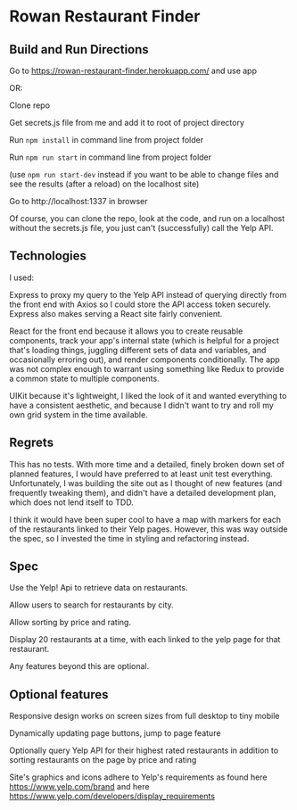 # Rowan Restaurant Finder

## Build and Run Directions

Go to https://rowan-restaurant-finder.herokuapp.com/ and use app

OR:

Clone repo

Get secrets.js file from me and add it to root of project directory

Run ```npm install``` in command line from project folder

Run ```npm run start``` in command line from project folder

(use ```npm run start-dev``` instead if you want to be able to change files and see the results (after a reload) on the localhost site)

Go to http://localhost:1337 in browser

Of course, you can clone the repo, look at the code, and run on a localhost without the secrets.js file, you just can't (successfully) call the Yelp API.

## Technologies

I used:

Express to proxy my query to the Yelp API instead of querying directly from the front end with Axios so I could store the API access token securely. Express also makes serving a React site fairly convenient.

React for the front end because it allows you to create reusable components, track your app's internal state (which is helpful for a project that's loading things, juggling different sets of data and variables, and occasionally erroring out), and render components conditionally. The app was not complex enough to warrant using something like Redux to provide a common state to multiple components.

UIKit because it's lightweight, I liked the look of it and wanted everything to have a consistent aesthetic, and because I didn't want to try and roll my own grid system in the time available.

## Regrets

This has no tests. With more time and a detailed, finely broken down set of planned features, I would have preferred to at least unit test everything. Unfortunately, I was building the site out as I thought of new features (and frequently tweaking them), and didn't have a detailed development plan, which does not lend itself to TDD.

I think it would have been super cool to have a map with markers for each of the restaurants linked to their Yelp pages. However, this was way outside the spec, so I invested the time in styling and refactoring instead.

## Spec

Use the Yelp! Api to retrieve data on restaurants.

Allow users to search for restaurants by city.

Allow sorting by price and rating.

Display 20 restaurants at a time, with each linked to the yelp page for that restaurant.

Any features beyond this are optional.

## Optional features

Responsive design works on screen sizes from full desktop to tiny mobile

Dynamically updating page buttons, jump to page feature

Optionally query Yelp API for their highest rated restaurants in addition to sorting restaurants on the page by price and rating

Site's graphics and icons adhere to Yelp's requirements as found here https://www.yelp.com/brand and here https://www.yelp.com/developers/display_requirements
